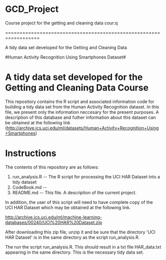 
GCD_Project
===========

Course project for the getting and cleaning data cour:q

==================================================================

A tidy data set developed for the Getting and Cleaning Data

 #Human Activity Recognition Using Smartphones Dataset#

A tidy data set developed for the Getting and Cleaning Data Course 
==================================================================

   This repository contains the R script and associated information code for building a tidy data set from
the Human Activity Recognition dataset.  In this file, we present only the information neccesary for the
present purposes.  A description of this database and futher information about this dataset can be obtained at the following link (http://archive.ics.uci.edu/ml/datasets/Human+Activity+Recognition+Using+Smartphones)

Instructions
==================================================================

   The contents of this repository are as follows:

   1. run_analysis.R   --  The R script for processing the UCI HAR Dataset into a tidy dataset
   2. CodeBook.md    --
   3. README.md     --  This file.  A description of the current project.

   In addition, the user of this script will need to have complete copy of the UCI HAR Dataset which may be obtained at the following link.

http://archive.ics.uci.edu/ml/machine-learning-databases/00240/UCI%20HAR%20Dataset.zip

   After downloading this zip file, unzip it and be sure that the directory 'UCI HAR Dataset' is in the same directory as the script run_analysis.R.

   The run the script run_analysis.R.  This should result in a txt file HAR_data.txt appearing in the same directory.  This is the necessary tidy data set.
 
